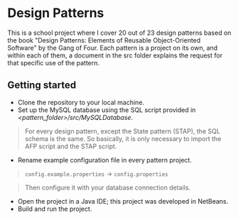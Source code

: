 # Design Patterns

This is a school project where I cover 20 out of 23 design patterns based on the book "Design Patterns: Elements of Reusable Object-Oriented Software" by the Gang of Four. 
Each pattern is a project on its own, and within each of them, a document in the src folder explains the request for that specific use of the pattern.

## Getting started

- Clone the repository to your local machine.
- Set up the MySQL database using the SQL script provided in *<pattern_folder>/src/MySQLDatabase*.
> For every design pattern, except the State pattern (STAP), the SQL schema is the same. So basically, it is only necessary to import the AFP script and the STAP script.
- Rename example configuration file in every pattern project.
> `config.example.properties` -> `config.properties`

> Then configure it with your database connection details.
- Open the project in a Java IDE; this project was developed in NetBeans.
- Build and run the project.
